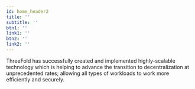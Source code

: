 ```yaml
---
id: home_header2
title: ''
subtitle: ''
btn1: ''
link1: ''
btn2: ''
link2: ''
---
```


ThreeFold has successfully created and implemented highly-scalable technology which is helping to advance the transition to decentralization at unprecedented rates; allowing all types of workloads to work more efficiently and securely.